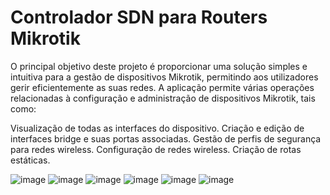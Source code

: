
# Controlador SDN para Routers Mikrotik

O principal objetivo deste projeto é proporcionar uma solução simples e intuitiva para a gestão de dispositivos Mikrotik, permitindo aos utilizadores gerir eficientemente as suas redes. A aplicação permite várias operações relacionadas à configuração e administração de dispositivos Mikrotik, tais como:

Visualização de todas as interfaces do dispositivo.
Criação e edição de interfaces bridge e suas portas associadas.
Gestão de perfis de segurança para redes wireless.
Configuração de redes wireless.
Criação de rotas estáticas.

![image](https://github.com/GabrielNeves24/MikrotikController/assets/100974974/7cab5bff-b97b-4e1e-94a5-432e34b460b5)
![image](https://github.com/GabrielNeves24/MikrotikController/assets/100974974/a43c8c15-2b12-4767-922c-6d16d5e25160)
![image](https://github.com/GabrielNeves24/MikrotikController/assets/100974974/98ee4f9c-16b6-46fe-bc8a-5f657ef75efd)
![image](https://github.com/GabrielNeves24/MikrotikController/assets/100974974/11e67e97-982c-4332-b9e2-f57b3ed43377)
![image](https://github.com/GabrielNeves24/MikrotikController/assets/100974974/916fec8b-7303-43c1-a824-6c59f8d2c675)
![image](https://github.com/GabrielNeves24/MikrotikController/assets/100974974/e27e3ad1-31de-4da1-8847-7b6565cfd0b9)
